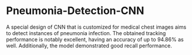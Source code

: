 # Pneumonia-Detection-CNN
A special design of CNN that is customized for medical chest images aims to detect instances of pneumonia infection. The obtained tracking performance is notably excellent, having an accuracy of up to 94.86% as well. Additionally, the model demonstrated good recall performance.

